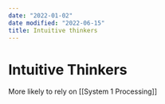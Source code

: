 ```yaml
---
date: "2022-01-02"
date modified: "2022-06-15"
title: Intuitive thinkers
---
```


# Intuitive Thinkers
More likely to rely on [[System 1 Processing]]
